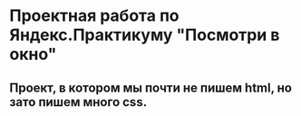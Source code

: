 # Проектная работа по Яндекс.Практикуму "Посмотри в окно"

## Проект, в котором мы почти не пишем html, но зато пишем много css.
